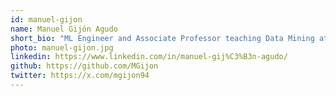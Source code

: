 ```yaml
---
id: manuel-gijon
name: Manuel Gijón Agudo
short_bio: "ML Engineer and Associate Professor teaching Data Mining at UPC"
photo: manuel-gijon.jpg
linkedin: https://www.linkedin.com/in/manuel-gij%C3%B3n-agudo/
github: https://github.com/MGijon
twitter: https://x.com/mgijon94
---
```


